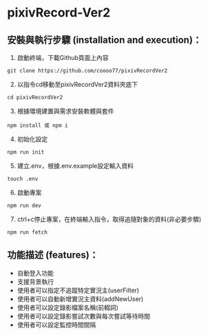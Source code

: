 # pixivRecord-Ver2

## 安裝與執行步驟 (installation and execution)：

1. 啟動終端，下載Github頁面上內容

```console
git clone https://github.com/coooo77/pixivRecordVer2
```

2. 以指令cd移動至pixivRecordVer2資料夾底下

```console
cd pixivRecordVer2
```

3. 根據環境建置與需求安裝軟體與套件

```console
npm install 或 npm i
```

4. 初始化設定
```console
npm run init
```

5. 建立.env，根據.env.example設定輸入資料
```console
touch .env
```

6. 啟動專案
```console
npm run dev
```

7. ctrl+c停止專案，在終端輸入指令，取得追隨對象的資料(非必要步驟)
```console
npm run fetch
```

## 功能描述 (features)：
* 自動登入功能
* 支援背景執行
* 使用者可以指定不追蹤特定實況主(userFilter)
* 使用者可以自動新增實況主資料(addNewUser)
* 使用者可以設定錄影檔案名稱(前輟詞)
* 使用者可以設定錄影嘗試次數與每次嘗試等待時間
* 使用者可以設定監控時間間隔
